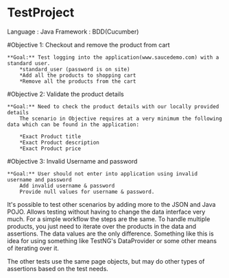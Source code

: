# TestProject

Language : Java
Framework : BDD(Cucumber)

#Objective 1: Checkout and remove the product from cart

    **Goal:** Test logging into the application(www.saucedemo.com) with a standard user.
        *standard_user (password is on site)
        *Add all the products to shopping cart
        *Remove all the products from the cart


#Objective 2: Validate the product details

    **Goal:** Need to check the product details with our locally provided details
        The scenario in Objective requires at a very minimum the following data which can be found in the application:

        *Exact Product title
        *Exact Product description
        *Exact Product price


#Objective 3: Invalid Username and password

    **Goal:** User should not enter into application using invalid username and password
        Add invalid username & password
        Provide null values for username & password.


It's possible to test other scenarios by adding more to the JSON and Java POJO. Allows testing without having to change the data interface very much.
For a simple workflow the steps are the same. To handle multiple products, you just need to iterate over the products in the data and assertions. The data values are the only difference. Something like this is idea for using something like TestNG's DataProvider or some other means of iterating over it.

The other tests use the same page objects, but may do other types of assertions based on the test needs.
